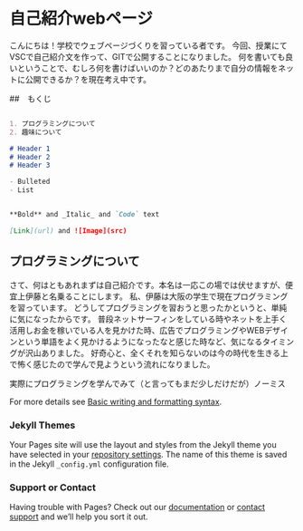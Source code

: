 # 自己紹介webページ

こんにちは！学校でウェブページづくりを習っている者です。
今回、授業にてVSCで自己紹介文を作って、GITで公開することになりました。
何を書いても良いということで、むしろ何を書けばいいのか？どのあたりまで自分の情報をネットに公開できるか？を現在考え中です。

##　もくじ
```markdown

1. プログラミングについて
2. 趣味について

# Header 1
# Header 2
# Header 3

- Bulleted
- List


**Bold** and _Italic_ and `Code` text

[Link](url) and ![Image](src)
```

## プログラミングについて
さて、何はともあれまずは自己紹介です。本名は一応この場では伏せますが、便宜上伊藤と名乗ることにします。
私、伊藤は大阪の学生で現在プログラミングを習っています。
どうしてプログラミングを習おうと思ったかというと、単純に気になったからです。
普段ネットサーフィンをしている時やネットを上手く活用しお金を稼いでいる人を見かけた時、広告でプログラミングやWEBデザインという単語をよく見かけるようになったなと感じた時など、気になるタイミングが沢山ありました。
好奇心と、全くそれを知らないのは今の時代を生きる上で怖く感じたので学んで見ようという流れになりました。

実際にプログラミングを学んでみて（と言ってもまだ少しだけだが）ノーミス

For more details see [Basic writing and formatting syntax](https://docs.github.com/en/github/writing-on-github/getting-started-with-writing-and-formatting-on-github/basic-writing-and-formatting-syntax).

### Jekyll Themes

Your Pages site will use the layout and styles from the Jekyll theme you have selected in your [repository settings](https://github.com/karuiisi/20220422/settings/pages). The name of this theme is saved in the Jekyll `_config.yml` configuration file.

### Support or Contact

Having trouble with Pages? Check out our [documentation](https://docs.github.com/categories/github-pages-basics/) or [contact support](https://support.github.com/contact) and we’ll help you sort it out.
